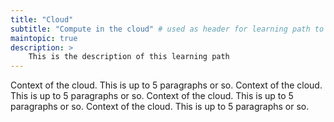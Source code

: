 ```yaml
---
title: "Cloud"
subtitle: "Compute in the cloud" # used as header for learning path to avoid duplicaiton
maintopic: true
description: >
    This is the description of this learning path
---
```

Context of the cloud. This is up to 5 paragraphs or so. Context of the cloud. This is up to 5 paragraphs or so. Context of the cloud. This is up to 5 paragraphs or so. Context of the cloud. This is up to 5 paragraphs or so.